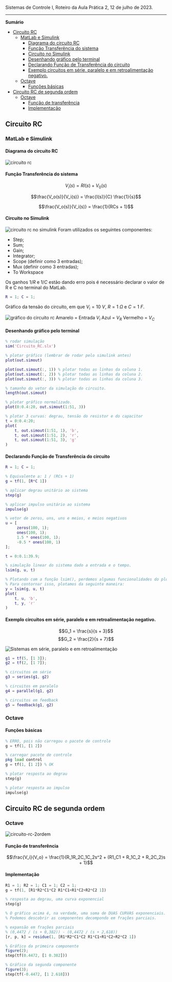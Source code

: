 Sistemas de Controle I, Roteiro da Aula Prática 2, 12 de julho de 2023.

---

**Sumário**

- [Circuito RC](#circuito-rc)
  - [MatLab e Simulink](#matlab-e-simulink)
    - [Diagrama do circuito RC](#diagrama-do-circuito-rc)
    - [Função Transferência do sistema](#função-transferência-do-sistema)
    - [Circuito no Simulink](#circuito-no-simulink)
    - [Desenhando gráfico pelo terminal](#desenhando-gráfico-pelo-terminal)
    - [Declarando Função de Transferência do circuito](#declarando-função-de-transferência-do-circuito)
    - [Exemplo circuitos em série, paralelo e em retroalimentação negativo.](#exemplo-circuitos-em-série-paralelo-e-em-retroalimentação-negativo)
  - [Octave](#octave)
    - [Funções básicas](#funções-básicas)
- [Circuito RC de segunda ordem](#circuito-rc-de-segunda-ordem)
  - [Octave](#octave-1)
    - [Função de transferência](#função-de-transferência)
    - [Implementação](#implementação)

## Circuito RC

### MatLab e Simulink

#### Diagrama do circuito RC

![circuito rc](imgs/circuito-rc.png)

#### Função Transferência do sistema

$$V_i(s) = RI(s) + V_0(s)$$

$$\frac{V_o(s)}{V_i(s)} = \frac{I(s)}{C} \frac{1}{s}$$

$$\frac{V_o(s)}{V_i(s)} = \frac{1}{RCs + 1}$$

#### Circuito no Simulink

![circuito rc no simulink](imgs/simulink-circuito-rc.png)
Foram utilizados os seguintes componentes: 
- Step;
- Sum;
- Gain;
- Integrator;
- Scope (definir como 3 entradas);
- Mux (definir como 3 entradas);
- To Workspace

Os ganhos $1/R$ e $1/C$ estão dando erro pois é necessário declarar o valor de R e C no terminal do MatLab.

```matlab
R = 1; C = 1;
```

Gráfico da tensão do circuito, em que $V_i = 10 \ V$, $R = 1 \ \Omega$ e $C = 1 \ F$.

![gráfico do circuito rc](imgs/grafico-circuito-rc.png)
Amarelo = Entrada $V_i$
Azul = $V_R$
Vermelho = $V_C$

#### Desenhando gráfico pelo terminal

```matlab
% rodar simulação
sim('Circuito_RC.slx')	

% plotar gráfico (lembrar de rodar pelo simulink antes)
plot(out.simout) 

plot(out.simout(:, 1)) % plotar todas as linhas da coluna 1.
plot(out.simout(:, 2)) % plotar todas as linhas da coluna 2.
plot(out.simout(:, 3)) % plotar todas as linhas da coluna 3.

% tamanho do vetor da simulação do circuito.
length(out.simout) 

% plotar gráfico normalizado.
plot(0:0.4:20, out.simout(1:51, 3)) 

% plotar 3 curvas: degrau, tensão do resistor e do capacitor
t = 0:0.4:20;
plot(
	t, out.simout(1:51, 1), 'b', 
	t, out.simout(1:51, 2), 'r', 
	t, out.simout(1:51, 3), 'g'
) 
```

#### Declarando Função de Transferência do circuito

```matlab
R = 1; C = 1;

% Equivalente a: 1 / (RCs + 1)
g = tf(1, [R*C 1]) 

% aplicar degrau unitário ao sistema
step(g) 

% aplicar impulso unitário ao sistema
impulse(g) 

% vetor de zeros, uns, uns e meios, e meios negativos
u = [
	 zeros(100, 1); 
	 ones(100, 1); 
	 1.5 * ones(100, 1); 
	 -0.5 * ones(100, 1)
];

t = 0:0.1:39.9;

% simulação linear do sistema dado a entrada e o tempo.
lsim(g, u, t) 

% Plotando com a função lsim(), perdemos algumas funcionalidades do plot().
% Para contornar isso, plotamos da seguinte maneira:
y = lsim(g, u, t)
plot(
	t, u, 'b', 
	t, y, 'r'
)
```

#### Exemplo circuitos em série, paralelo e em retroalimentação negativo.

$$G_1 = \frac{s}{s + 3}$$
$$G_2 = \frac{2}{s + 7}$$

![Sistemas em série, paralelo e em retroalimentação](imgs/serie-paralelo-feedback.png)

```matlab
g1 = tf(5, [1 3]);
g2 = tf(2, [1 7]);

% circuitos em série
g3 = series(g1, g2) 

% circuitos em paralelo
g4 = parallel(g1, g2)

% circuitos em feedback 
g5 = feedback(g1, g2)
```

### Octave

#### Funções básicas

```octave
% ERRO, pois não carregou o pacote de controle
g = tf(1, [1 2]) 

% carregar pacote de controle
pkg load control
g = tf(1, [1 2]) % OK

% plotar resposta ao degrau
step(g) 

% plotar resposta ao impulso
impulse(g) 
```

## Circuito RC de segunda ordem

### Octave


![circuito-rc-2ordem](imgs/circuito-rc-2ordem.png)

#### Função de transferência

$$\frac{V_i}{V_o} = \frac{1}{R_1R_2C_1C_2s^2 + (R1_C1 + R_1C_2 + R_2C_2)s + 1}$$

#### Implementação

```octave
R1 = 1; R2 = 1; C1 = 1; C2 = 1;
g = tf(1, [R1*R2*C1*C2 R1*C1+R1*C2+R2*C2 1])

% resposta ao degrau, uma curva exponencial
step(g) 

% O gráfico acima é, na verdade, uma soma de DUAS CURVAS exponenciais.
% Podemos descobrir as componentes decompondo em frações parciais.

% expansão em frações parciais
% (0,4472 / (s + 0,382)) - (0,4472 / (s + 2,618))
[r, p, k] = residue(1, [R1*R2*C1*C2 R1*C1+R1*C2+R2*C2 1]) 

% Gráfico da primeira componente
figure(2);
step(tf(0.4472, [1 0.382]))

% Gráfico da segunda componente
figure(3);
step(tf(-0.4472, [1 2.618]))
```